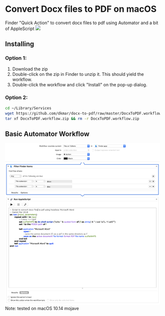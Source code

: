 # Convert Docx files to PDF on macOS 
Finder "Quick Action" to convert docx files to pdf using Automator and a bit of AppleScript
![](better_demo.gif)
## Installing
### Option 1:
1. Download the zip
2. Double-click on the zip in Finder to unzip it. This should yield the workflow.
3. Double-click the workflow and click "Install" on the pop-up dialog.
### Option 2:
```bash
cd ~/Library/Services
wget https://github.com/dkmar/docx-to-pdf/raw/master/DocxToPDF.workflow.zip
tar xf DocxToPDF.workflow.zip && rm -r DocxToPDF.workflow.zip
```
## Basic Automator Workflow
![](DocxToPDF.workflow/Contents/QuickLook/Preview.png?raw=true)
Note: tested on macOS 10.14 mojave
